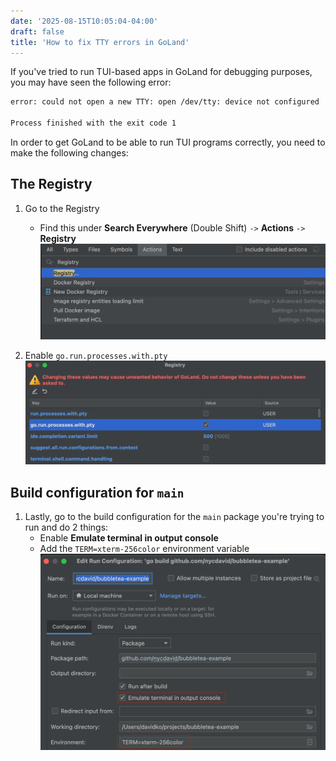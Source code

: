```yaml
---
date: '2025-08-15T10:05:04-04:00'
draft: false
title: 'How to fix TTY errors in GoLand'
---
```


If you've tried to run TUI-based apps in GoLand for debugging purposes, you may have seen the following error:

```bash
error: could not open a new TTY: open /dev/tty: device not configured

Process finished with the exit code 1
```

In order to get GoLand to be able to run TUI programs correctly, you need to make the following changes:

## The Registry

1. Go to the Registry
   - Find this under __Search Everywhere__ (Double Shift) `->` __Actions__ `->` __Registry__
   ![GoLand screenshot](goland-registry.png)

2. Enable `go.run.processes.with.pty`
    ![GoLand screenshot](goland-registry-setting.png)

##  Build configuration for `main`

1. Lastly, go to the build configuration for the `main` package you're trying to run and do 2 things:
   - Enable __Emulate terminal in output console__
   - Add the `TERM=xterm-256color` environment variable
   ![GoLand screenshot](goland-run-config.png)

